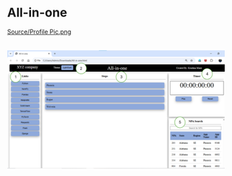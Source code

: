 # All-in-one

[Source/Profile Pic.png](https://github.com/krusmane/HTML_CSS_Project/blob/0c79eb2763012ee3e9c6791c8357451d25d0149c/Source/Profile%20Pic.png)

<br>
<img src="All-in-one.png"/>
